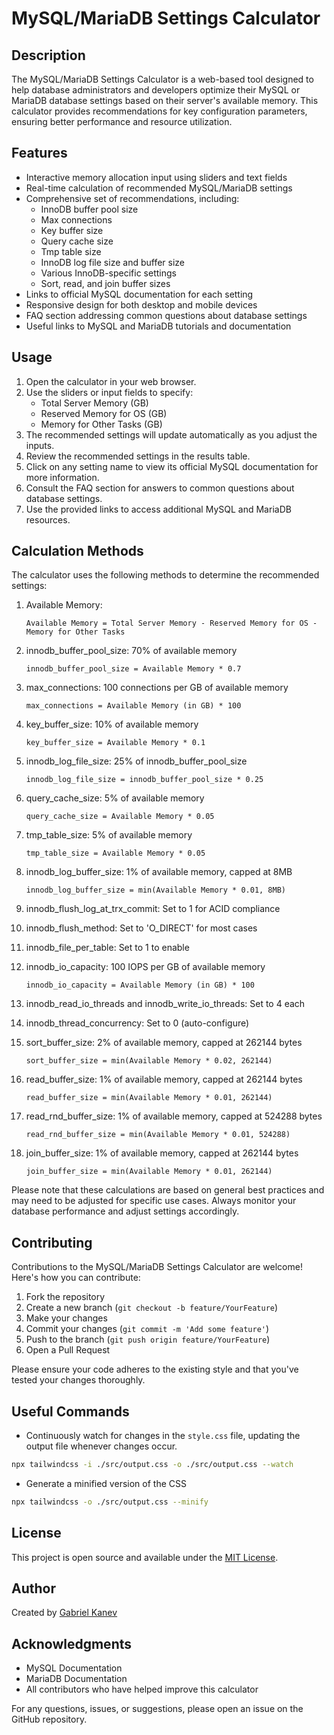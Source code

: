 # MySQL/MariaDB Settings Calculator

## Description

The MySQL/MariaDB Settings Calculator is a web-based tool designed to help database administrators and developers optimize their MySQL or MariaDB database settings based on their server's available memory. This calculator provides recommendations for key configuration parameters, ensuring better performance and resource utilization.

## Features

- Interactive memory allocation input using sliders and text fields
- Real-time calculation of recommended MySQL/MariaDB settings
- Comprehensive set of recommendations, including:
  - InnoDB buffer pool size
  - Max connections
  - Key buffer size
  - Query cache size
  - Tmp table size
  - InnoDB log file size and buffer size
  - Various InnoDB-specific settings
  - Sort, read, and join buffer sizes
- Links to official MySQL documentation for each setting
- Responsive design for both desktop and mobile devices
- FAQ section addressing common questions about database settings
- Useful links to MySQL and MariaDB tutorials and documentation

## Usage

1. Open the calculator in your web browser.
2. Use the sliders or input fields to specify:
   - Total Server Memory (GB)
   - Reserved Memory for OS (GB)
   - Memory for Other Tasks (GB)
3. The recommended settings will update automatically as you adjust the inputs.
4. Review the recommended settings in the results table.
5. Click on any setting name to view its official MySQL documentation for more information.
6. Consult the FAQ section for answers to common questions about database settings.
7. Use the provided links to access additional MySQL and MariaDB resources.

## Calculation Methods

The calculator uses the following methods to determine the recommended settings:

1. Available Memory:

   ```
   Available Memory = Total Server Memory - Reserved Memory for OS - Memory for Other Tasks
   ```

2. innodb_buffer_pool_size: 70% of available memory

   ```
   innodb_buffer_pool_size = Available Memory * 0.7
   ```

3. max_connections: 100 connections per GB of available memory

   ```
   max_connections = Available Memory (in GB) * 100
   ```

4. key_buffer_size: 10% of available memory

   ```
   key_buffer_size = Available Memory * 0.1
   ```

5. innodb_log_file_size: 25% of innodb_buffer_pool_size

   ```
   innodb_log_file_size = innodb_buffer_pool_size * 0.25
   ```

6. query_cache_size: 5% of available memory

   ```
   query_cache_size = Available Memory * 0.05
   ```

7. tmp_table_size: 5% of available memory

   ```
   tmp_table_size = Available Memory * 0.05
   ```

8. innodb_log_buffer_size: 1% of available memory, capped at 8MB

   ```
   innodb_log_buffer_size = min(Available Memory * 0.01, 8MB)
   ```

9. innodb_flush_log_at_trx_commit: Set to 1 for ACID compliance

10. innodb_flush_method: Set to 'O_DIRECT' for most cases

11. innodb_file_per_table: Set to 1 to enable

12. innodb_io_capacity: 100 IOPS per GB of available memory

    ```
    innodb_io_capacity = Available Memory (in GB) * 100
    ```

13. innodb_read_io_threads and innodb_write_io_threads: Set to 4 each

14. innodb_thread_concurrency: Set to 0 (auto-configure)

15. sort_buffer_size: 2% of available memory, capped at 262144 bytes

    ```
    sort_buffer_size = min(Available Memory * 0.02, 262144)
    ```

16. read_buffer_size: 1% of available memory, capped at 262144 bytes

    ```
    read_buffer_size = min(Available Memory * 0.01, 262144)
    ```

17. read_rnd_buffer_size: 1% of available memory, capped at 524288 bytes

    ```
    read_rnd_buffer_size = min(Available Memory * 0.01, 524288)
    ```

18. join_buffer_size: 1% of available memory, capped at 262144 bytes

    ```
    join_buffer_size = min(Available Memory * 0.01, 262144)
    ```

Please note that these calculations are based on general best practices and may need to be adjusted for specific use cases. Always monitor your database performance and adjust settings accordingly.

## Contributing

Contributions to the MySQL/MariaDB Settings Calculator are welcome! Here's how you can contribute:

1. Fork the repository
2. Create a new branch (`git checkout -b feature/YourFeature`)
3. Make your changes
4. Commit your changes (`git commit -m 'Add some feature'`)
5. Push to the branch (`git push origin feature/YourFeature`)
6. Open a Pull Request

Please ensure your code adheres to the existing style and that you've tested your changes thoroughly.

## Useful Commands

- Continuously watch for changes in the `style.css` file, updating the output file whenever changes occur.

```bash
npx tailwindcss -i ./src/output.css -o ./src/output.css --watch
```

- Generate a minified version of the CSS

```bash
npx tailwindcss -o ./src/output.css --minify 
```

## License

This project is open source and available under the [MIT License](LICENSE).

## Author

Created by [Gabriel Kanev](https://gkanev.com)

## Acknowledgments

- MySQL Documentation
- MariaDB Documentation
- All contributors who have helped improve this calculator

For any questions, issues, or suggestions, please open an issue on the GitHub repository.
